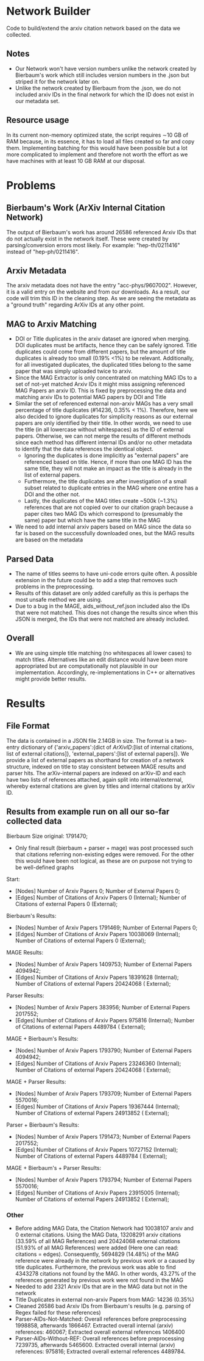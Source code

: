 # Network Builder

Code to build/extend the arxiv citation network based on the data we collected.

## Notes

* Our Network won't have version numbers unlike the network created by Bierbaum's work which still includes version
  numbers in the .json but striped it for the network later on.
* Unlike the network created by Bierbaum from the .json, we do not included arxiv IDs in the final network for which the
  ID does not exist in our metadata set.

## Resource usage

In its current non-memory optimized state, the script requires $\sim$10 GB of RAM because, in its essence, it has to
load all files created so far and copy them. Implementing batching for this would have been possible but a lot more
complicated to implement and therefore not worth the effort as we have machines with at least 10 GB RAM at our disposal.

# Problems

## Bierbaum's Work (ArXiv Internal Citation Network)

The output of Bierbaum's work has around 26586 referenced Arxiv IDs that do not actually exist in the network itself.
These were created by parsing/conversion errors most likely. For example: "hep-th/0211416" instead of "hep-ph/0211416".

## Arxiv Metadata

The arxiv metadata does not have the entry "acc-phys/9607002". However, it is a valid entry on the website and from our
downloads. As a result, our code will trim this ID in the cleaning step. As we are seeing the metadata as a "ground
truth" regarding ArXiv IDs at any other point.

## MAG to Arxiv Matching

* DOI or Title duplicates in the arxiv dataset are ignored when merging. DOI duplicates must be artifacts, hence they
  can be safely ignored. Title duplicates could come from different papers, but the amount of title duplicates is
  already too small (0.19% <1%) to be relevant. Additionally, for all investigated duplicates, the duplicated titles
  belong to the same paper that was simply uploaded twice to arxiv.
* Since the MAG Extractor is only concentrated on matching MAG IDs to a set of not-yet matched Arxiv IDs it might miss
  assigning referenced MAG Papers an arxiv ID. This is fixed by preprocessing the data and matching arxiv IDs to
  potential MAG papers by DOI and Title
* Similar the set of referenced external non-arxiv MAGs has a very small percentage of title duplicates (#14236, 0.35% <
  1%). Therefore, here we also decided to ignore duplicates for simplicity reasons as our external papers are only
  identified by their title. In other words, we need to use the title (in all lowercase without whitespaces) as the ID
  of external papers. Otherwise, we can not merge the results of different methods since each method has different
  internal IDs and/or no other metadata to identify that the data references the identical object.
  * Ignoring the duplicates is done implicitly as "external papers" are referenced based on title. Hence, if more than
    one MAG ID has the same title, they will not make an impact as the title is already in the list of external papers.
  * Furthermore, the title duplicates are after investigation of a small subset related to duplicate entries in the MAG
    where one entire has a DOI and the other not.
  * Lastly, the duplicates of the MAG titles create ~500k (~1.3%) references that are not copied over to our citation
    graph because a paper cites two MAG IDs which correspond to (presumably the same) paper but which have the same
    title in the MAG
* We need to add internal arxiv papers based on MAG since the data so far is based on the successfully downloaded ones,
  but the MAG results are based on the metadata

## Parsed Data

* The name of titles seems to have uni-code errors quite often. A possible extension in the future could be to add a
  step that removes such problems in the preprocessing.
* Results of this dataset are only added carefully as this is perhaps the most unsafe method we are using.
* Due to a bug in the MAGE, aids_without_ref.json included also the IDs that were not matched. This does not change the
  results since when this JSON is merged, the IDs that were not matched are already included.

## Overall

* We are using simple title matching (no whitespaces all lower cases) to match titles. Alternatives like an edit
  distance would have been more appropriated but are computationally not plausible in our implementation. Accordingly,
  re-implementations in C++ or alternatives might provide better results.

# Results

## File Format

The data is contained in a JSON file 2.14GB in size. The format is a two-entry dictionary of \{'arxiv\_papers':\{dict
of *ArXivID*:[list of internal citations, list of external citations]\}, 'external\_papers':[list of external papers]\}.
We provide a list of external papers as shorthand for creation of a network structure, indexed on title to stay
consistent between MAGE results and parser hits. The arXiv-internal papers are indexed on arXiv-ID and each have two
lists of references attached, again split into internal/external, whereby external citations are given by titles and
internal citations by arXiv ID.

## Results from example run on all our so-far collected data

Bierbaum Size original: 1791470;

* Only final result (bierbaum + parser + mage) was post processed such that citations referring non-existing edges were
  removed. For the other this would have been not logical, as these are on purpose not trying to be well-defined graphs

Start:

* [Nodes] Number of Arxiv Papers 0; Number of External Papers 0;
* [Edges] Number of Citations of Arxiv Papers 0 (Internal); Number of Citations of external Papers 0 (External);

Bierbaum's Results:

* [Nodes] Number of Arxiv Papers 1791469; Number of External Papers 0;
* [Edges] Number of Citations of Arxiv Papers 10038069 (Internal); Number of Citations of external Papers 0 (External);

MAGE Results:

* [Nodes] Number of Arxiv Papers 1409753; Number of External Papers 4094942;
* [Edges] Number of Citations of Arxiv Papers 18391628 (Internal); Number of Citations of external Papers 20424068 (
  External);

Parser Results:

* [Nodes] Number of Arxiv Papers 383956; Number of External Papers 2017552;
* [Edges] Number of Citations of Arxiv Papers 975816 (Internal); Number of Citations of external Papers 4489784 (
  External);

MAGE + Bierbaum's Results:

* [Nodes] Number of Arxiv Papers 1793790; Number of External Papers 4094942;
* [Edges] Number of Citations of Arxiv Papers 23246360 (Internal); Number of Citations of external Papers 20424068 (
  External);

MAGE + Parser Results:

* [Nodes] Number of Arxiv Papers 1793709; Number of External Papers 5570016;
* [Edges] Number of Citations of Arxiv Papers 19367444 (Internal); Number of Citations of external Papers 24913852 (
  External);

Parser + Bierbaum's Results:

* [Nodes] Number of Arxiv Papers 1791473; Number of External Papers 2017552;
* [Edges] Number of Citations of Arxiv Papers 10727152 (Internal); Number of Citations of external Papers 4489784 (
  External);

MAGE + Bierbaum's + Parser Results:

* [Nodes] Number of Arxiv Papers 1793794; Number of External Papers 5570016;
* [Edges] Number of Citations of Arxiv Papers 23915005 (Internal); Number of Citations of external Papers 24913852 (
  External);

### Other

* Before adding MAG Data, the Citation Network had 10038107 arxiv and 0 external citations. Using the MAG Data, 13208291
  arxiv citations (33.59% of all MAG References) and 20424068 external citations (51.93% of all MAG References) were
  added (Here one can read: citations = edges). Consequently, 5694829 (14.48%) of the MAG reference were already in the
  network by previous work or a caused by title duplicates. Furthermore, the previous work was able to find 4343278
  citations not found by the MAG. In other words, 43.27% of the references generated by previous work were not found in
  the MAG
* Needed to add 2321 Arxiv IDs that are in the MAG data but not in the network
* Title Duplicates in external non-arxiv Papers from MAG: 14236 (0.35%)
* Cleaned 26586 bad Arxiv IDs from Bierbaum's results (e.g. parsing of Regex failed for these references)
* Parser-AIDs-Not-Matched: Overall references before preprocessing 1998858, afterwards 1866467. Extracted overall
  internal (arxiv)
  references: 460067; Extracted overall external references 1406400
* Parser-AIDs-Without-REF: Overall references before preprocessing 7239735, afterwards 5465600. Extracted overall
  internal (arxiv) references: 975816; Extracted overall external references 4489784.
  
